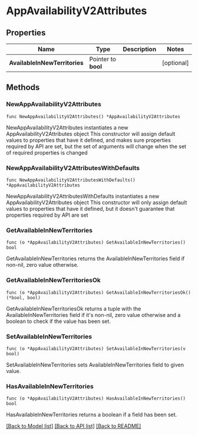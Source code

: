 # AppAvailabilityV2Attributes

## Properties

Name | Type | Description | Notes
------------ | ------------- | ------------- | -------------
**AvailableInNewTerritories** | Pointer to **bool** |  | [optional] 

## Methods

### NewAppAvailabilityV2Attributes

`func NewAppAvailabilityV2Attributes() *AppAvailabilityV2Attributes`

NewAppAvailabilityV2Attributes instantiates a new AppAvailabilityV2Attributes object
This constructor will assign default values to properties that have it defined,
and makes sure properties required by API are set, but the set of arguments
will change when the set of required properties is changed

### NewAppAvailabilityV2AttributesWithDefaults

`func NewAppAvailabilityV2AttributesWithDefaults() *AppAvailabilityV2Attributes`

NewAppAvailabilityV2AttributesWithDefaults instantiates a new AppAvailabilityV2Attributes object
This constructor will only assign default values to properties that have it defined,
but it doesn't guarantee that properties required by API are set

### GetAvailableInNewTerritories

`func (o *AppAvailabilityV2Attributes) GetAvailableInNewTerritories() bool`

GetAvailableInNewTerritories returns the AvailableInNewTerritories field if non-nil, zero value otherwise.

### GetAvailableInNewTerritoriesOk

`func (o *AppAvailabilityV2Attributes) GetAvailableInNewTerritoriesOk() (*bool, bool)`

GetAvailableInNewTerritoriesOk returns a tuple with the AvailableInNewTerritories field if it's non-nil, zero value otherwise
and a boolean to check if the value has been set.

### SetAvailableInNewTerritories

`func (o *AppAvailabilityV2Attributes) SetAvailableInNewTerritories(v bool)`

SetAvailableInNewTerritories sets AvailableInNewTerritories field to given value.

### HasAvailableInNewTerritories

`func (o *AppAvailabilityV2Attributes) HasAvailableInNewTerritories() bool`

HasAvailableInNewTerritories returns a boolean if a field has been set.


[[Back to Model list]](../README.md#documentation-for-models) [[Back to API list]](../README.md#documentation-for-api-endpoints) [[Back to README]](../README.md)


